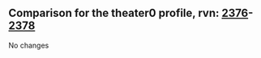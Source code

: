 ## Comparison for the theater0 profile, rvn: [2376](https://github.com/PRO100KatYT/FortniteProfileRevisions/tree/main/profiles/theater0/2376%20theater0.json)-[2378](https://github.com/PRO100KatYT/FortniteProfileRevisions/tree/main/profiles/theater0/2378%20theater0.json)

No changes
